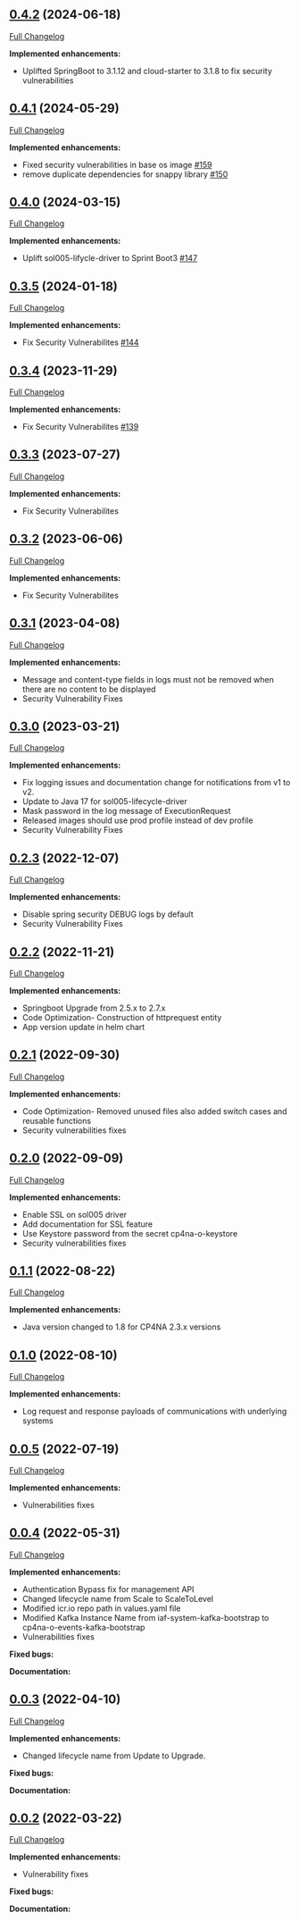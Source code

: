 ## [0.4.2](https://github.com/IBM/sol005-lifecycle-driver/tree/0.4.2) (2024-06-18)

[Full Changelog](https://github.com/IBM/sol005-lifecycle-driver/compare/0.4.1...0.4.2)

**Implemented enhancements:**

- Uplifted SpringBoot to 3.1.12 and cloud-starter to 3.1.8 to fix security vulnerabilities

## [0.4.1](https://github.com/IBM/sol005-lifecycle-driver/tree/0.4.1) (2024-05-29)

[Full Changelog](https://github.com/IBM/sol005-lifecycle-driver/compare/0.4.0...0.4.1)

**Implemented enhancements:**

- Fixed security vulnerabilities in base os image [\#159](https://github.com/IBM/sol005-lifecycle-driver/issues/159)
- remove duplicate dependencies for snappy library [\#150](https://github.com/IBM/sol005-lifecycle-driver/issues/150)

## [0.4.0](https://github.com/IBM/sol005-lifecycle-driver/tree/0.4.0) (2024-03-15)

[Full Changelog](https://github.com/IBM/sol005-lifecycle-driver/compare/0.3.5...0.4.0)

**Implemented enhancements:**

- Uplift sol005-lifycle-driver to Sprint Boot3 [\#147](https://github.com/IBM/sol005-lifecycle-driver/issues/147)

## [0.3.5](https://github.com/IBM/sol005-lifecycle-driver/tree/0.3.5) (2024-01-18)

[Full Changelog](https://github.com/IBM/sol005-lifecycle-driver/compare/0.3.4...0.3.5)

**Implemented enhancements:**

- Fix Security Vulnerabilites [\#144](https://github.com/IBM/sol005-lifecycle-driver/issues/144)

## [0.3.4](https://github.com/IBM/sol005-lifecycle-driver/tree/0.3.4) (2023-11-29)

[Full Changelog](https://github.com/IBM/sol005-lifecycle-driver/compare/0.3.3...0.3.4)

**Implemented enhancements:**

- Fix Security Vulnerabilites [\#139](https://github.com/IBM/sol005-lifecycle-driver/issues/139)
  
## [0.3.3](https://github.com/IBM/sol005-lifecycle-driver/tree/0.3.3) (2023-07-27)

[Full Changelog](https://github.com/IBM/sol005-lifecycle-driver/compare/0.3.2...0.3.3)

**Implemented enhancements:**

- Fix Security Vulnerabilites

## [0.3.2](https://github.com/IBM/sol005-lifecycle-driver/tree/0.3.2) (2023-06-06)

[Full Changelog](https://github.com/IBM/sol005-lifecycle-driver/compare/0.3.1...0.3.2)

**Implemented enhancements:**

- Fix Security Vulnerabilites

## [0.3.1](https://github.com/IBM/sol005-lifecycle-driver/tree/0.3.1) (2023-04-08)

[Full Changelog](https://github.com/IBM/sol005-lifecycle-driver/compare/0.3.0...0.3.1)

**Implemented enhancements:**

- Message and content-type fields in logs must not be removed when there are no content to be displayed
- Security Vulnerability Fixes

## [0.3.0](https://github.com/IBM/sol005-lifecycle-driver/tree/0.3.0) (2023-03-21)

[Full Changelog](https://github.com/IBM/sol005-lifecycle-driver/compare/0.2.3...0.3.0)

**Implemented enhancements:**

- Fix logging issues and documentation change for notifications from v1 to v2.
- Update to Java 17 for sol005-lifecycle-driver
- Mask password in the log message of ExecutionRequest
- Released images should use prod profile instead of dev profile
- Security Vulnerability Fixes


## [0.2.3](https://github.com/IBM/sol005-lifecycle-driver/tree/0.2.3) (2022-12-07)

[Full Changelog](https://github.com/IBM/sol005-lifecycle-driver/compare/0.2.2...0.2.3)

**Implemented enhancements:**

- Disable spring security DEBUG logs by default
- Security Vulnerability Fixes

## [0.2.2](https://github.com/IBM/sol005-lifecycle-driver/tree/0.2.2) (2022-11-21)

[Full Changelog](https://github.com/IBM/sol005-lifecycle-driver/compare/0.2.1...0.2.2)

**Implemented enhancements:**

- Springboot Upgrade from 2.5.x to 2.7.x
- Code Optimization- Construction of httprequest entity
- App version update in helm chart

## [0.2.1](https://github.com/IBM/sol005-lifecycle-driver/tree/0.2.1) (2022-09-30)

[Full Changelog](https://github.com/IBM/sol005-lifecycle-driver/compare/0.2.0...0.2.1)

**Implemented enhancements:**

- Code Optimization- Removed unused files also added switch cases and reusable functions
- Security vulnerabilities fixes

## [0.2.0](https://github.com/IBM/sol005-lifecycle-driver/tree/0.2.0) (2022-09-09)

[Full Changelog](https://github.com/IBM/sol005-lifecycle-driver/compare/0.1.1...0.2.0)

**Implemented enhancements:**

- Enable SSL on sol005 driver
- Add documentation for SSL feature
- Use Keystore password from the secret cp4na-o-keystore
- Security vulnerabilities fixes

## [0.1.1](https://github.com/IBM/sol005-lifecycle-driver/tree/0.1.1) (2022-08-22)

[Full Changelog](https://github.com/IBM/sol005-lifecycle-driver/compare/0.1.0...0.1.1)

**Implemented enhancements:**

- Java version changed to 1.8 for CP4NA 2.3.x versions

## [0.1.0](https://github.com/IBM/sol005-lifecycle-driver/tree/0.1.0) (2022-08-10)

[Full Changelog](https://github.com/IBM/sol005-lifecycle-driver/compare/0.0.5...0.1.0)

**Implemented enhancements:**

- Log request and response payloads of communications with underlying systems

## [0.0.5](https://github.com/IBM/sol005-lifecycle-driver/tree/0.0.5) (2022-07-19)
[Full Changelog](https://github.com/IBM/sol005-lifecycle-driver/compare/0.0.4...0.0.5)

**Implemented enhancements:**

- Vulnerabilities fixes

## [0.0.4](https://github.com/IBM/sol005-lifecycle-driver/tree/0.0.4) (2022-05-31)
[Full Changelog](https://github.com/IBM/sol005-lifecycle-driver/compare/0.0.3...0.0.4)

**Implemented enhancements:**

- Authentication Bypass fix for management API
- Changed lifecycle name from Scale to ScaleToLevel
- Modified icr.io repo path in values.yaml file
- Modified Kafka Instance Name from iaf-system-kafka-bootstrap to cp4na-o-events-kafka-bootstrap
- Vulnerabilities fixes

**Fixed bugs:**

**Documentation:**

## [0.0.3](https://github.com/IBM/sol005-lifecycle-driver/tree/0.0.3) (2022-04-10)
[Full Changelog](https://github.com/IBM/sol005-lifecycle-driver/compare/0.0.2...0.0.3)

**Implemented enhancements:**

- Changed lifecycle name from Update to Upgrade.

**Fixed bugs:**

**Documentation:**

## [0.0.2](https://github.com/IBM/sol005-lifecycle-driver/tree/0.0.2) (2022-03-22)
[Full Changelog](https://github.com/IBM/sol005-lifecycle-driver/compare/0.0.1...0.0.2)

**Implemented enhancements:**

- Vulnerability fixes

**Fixed bugs:**

**Documentation:**
